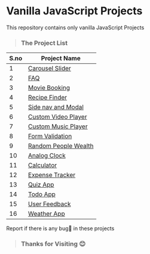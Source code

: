 # Vanilla JavaScript Projects
This repository contains only vanilla JavaScript Projects
> ### The Project List
 | S.no | Project Name |
 | ---- | ---- |
 | 1 | [Carousel Slider](https://github.com/Dinesh1042/Vanilla-JavaScript-Projects/tree/main/Curousel%20Slider) |
 | 2 | [FAQ](https://github.com/Dinesh1042/Vanilla-JavaScript-Projects/tree/main/FAQ) |
 | 3 | [Movie Booking](https://github.com/Dinesh1042/Vanilla-JavaScript-Projects/tree/main/Movie%20Booking) |
 | 4 | [Recipe Finder](https://github.com/Dinesh1042/Vanilla-JavaScript-Projects/tree/main/Recipe%20Finder) |
 | 5 | [Side nav and Modal](https://github.com/Dinesh1042/Vanilla-JavaScript-Projects/tree/main/Side%20nav%20and%20modal) |
 | 6 | [Custom Video Player](https://github.com/Dinesh1042/Vanilla-JavaScript-Projects/tree/main/Custom%20VideoPlayer) |
 | 7 | [Custom Music Player](https://github.com/Dinesh1042/Vanilla-JavaScript-Projects/tree/main/Music%20Player) |
 | 8 | [Form Validation](https://github.com/Dinesh1042/Vanilla-JavaScript-Projects/tree/main/Form%20Validation) |
 | 9 | [Random People Wealth](https://github.com/Dinesh1042/Vanilla-JavaScript-Projects/tree/main/Random%20People%20Wealth) |
 | 10 | [Analog Clock](https://github.com/Dinesh1042/Vanilla-JavaScript-Projects/tree/main/Analog%20Clock) |
 | 11 | [Calculator](https://github.com/Dinesh1042/Vanilla-JavaScript-Projects/tree/main/Calculator) |
 | 12 | [Expense Tracker](https://github.com/Dinesh1042/Vanilla-JavaScript-Projects/tree/main/Expense%20Tracker)
 | 13 | [Quiz App](https://github.com/Dinesh1042/Vanilla-JavaScript-Projects/tree/main/Quiz%20App) |
 | 14 | [Todo App](https://github.com/Dinesh1042/Vanilla-JavaScript-Projects/tree/main/Todo%20App)|
 | 15 | [User Feedback](https://github.com/Dinesh1042/Vanilla-JavaScript-Projects/tree/main/User%20Feedback)|
 | 16 | [Weather App](https://github.com/Dinesh1042/Vanilla-JavaScript-Projects/tree/main/Weather%20App)
 Report if there is any bug🐛 in these projects

 > ### Thanks for Visiting 😊
 
 
